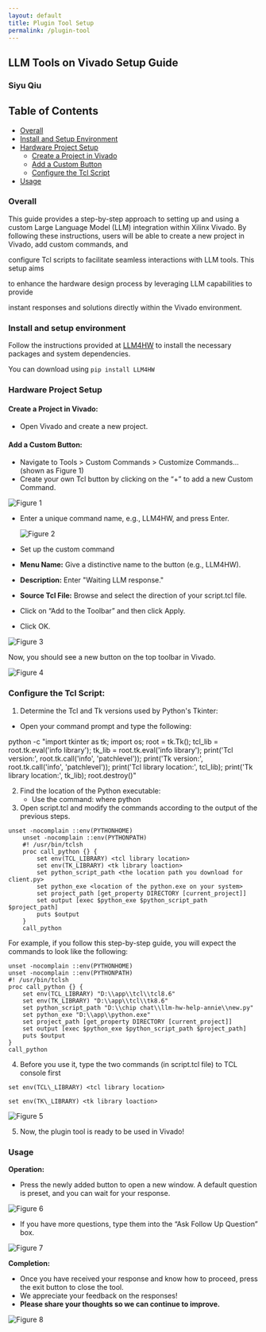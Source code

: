 ```yaml
---
layout: default
title: Plugin Tool Setup
permalink: /plugin-tool
---
```


## LLM Tools on Vivado Setup Guide 

### Siyu Qiu 

## Table of Contents
- [Overall](#overall)
- [Install and Setup Environment](#install-and-setup-environment)
- [Hardware Project Setup](#hardware-project-setup)
  - [Create a Project in Vivado](#create-a-project-in-vivado)
  - [Add a Custom Button](#add-a-custom-button)
  - [Configure the Tcl Script](#configure-the-tcl-script)
- [Usage](#usage)
### Overall 

This guide provides a step-by-step approach to setting up and using a custom Large Language Model (LLM) integration within Xilinx Vivado. By following these instructions, users will be able to create a new project in Vivado, add custom commands, and 

configure Tcl scripts to facilitate seamless interactions with LLM tools. This setup aims 

to enhance the hardware design process by leveraging LLM capabilities to provide 

instant responses and solutions directly within the Vivado environment.

### Install and setup environment 

Follow the instructions provided at [LLM4HW](https://pypi.org/project/LLM4HW/) to install the necessary packages and system dependencies.

You can download using `pip install LLM4HW`

### Hardware Project Setup  

#### Create a Project in Vivado: 

- Open Vivado and create a new project.

#### Add a Custom Button: 

- Navigate to Tools > Custom Commands > Customize Commands… (shown as Figure 1)
- Create your own Tcl button by clicking on the “+” to add a new Custom Command. 

![Figure 1](/picture/picture1.png)

- Enter a unique command name, e.g., LLM4HW, and press Enter.

  ![Figure 2](/picture/picture2.png)

- Set up the custom command
- **Menu Name:** Give a distinctive name to the button (e.g., LLM4HW). 
- **Description:** Enter "Waiting LLM response." 
- **Source Tcl File:** Browse and select the direction of your script.tcl file. 
- Click on “Add to the Toolbar” and then click Apply. 
- Click OK. 

![Figure 3](/picture/picture3.png)

Now, you should see a new button on the top toolbar in Vivado.

![Figure 4](/picture/picture4.png)

### Configure the Tcl Script: 

1. Determine the Tcl and Tk versions used by Python's Tkinter:
- Open your command prompt and type the following:

python -c "import tkinter as tk; import os; root = tk.Tk(); tcl\_lib = root.tk.eval('info library'); tk\_lib = root.tk.eval('info library'); print('Tcl version:', root.tk.call('info', 'patchlevel')); print('Tk version:', root.tk.call('info', 'patchlevel')); print('Tcl library location:', tcl\_lib); print('Tk library location:', tk\_lib); root.destroy()"

2. Find the location of the Python executable:
   - Use the command: where python
3. Open script.tcl and modify the commands according to the output of the previous steps.
```   
unset -nocomplain ::env(PYTHONHOME)
    unset -nocomplain ::env(PYTHONPATH)
    #! /usr/bin/tclsh
    proc call_python {} {
        set env(TCL_LIBRARY) <tcl library location>
        set env(TK_LIBRARY) <tk library loaction>
        set python_script_path <the location path you download for client.py>
        set python_exe <location of the python.exe on your system>
        set project_path [get_property DIRECTORY [current_project]]
        set output [exec $python_exe $python_script_path $project_path]
        puts $output
    }
    call_python
 ```

For example, if you follow this step-by-step guide, you will expect the commands to look like the following: 
```
unset -nocomplain ::env(PYTHONHOME)
unset -nocomplain ::env(PYTHONPATH)
#! /usr/bin/tclsh
proc call_python {} {
    set env(TCL_LIBRARY) "D:\\app\\tcl\\tcl8.6"
    set env(TK_LIBRARY) "D:\\app\\tcl\\tk8.6"
    set python_script_path "D:\\chip chat\\llm-hw-help-annie\\new.py"
    set python_exe "D:\\app\\python.exe"
    set project_path [get_property DIRECTORY [current_project]]
    set output [exec $python_exe $python_script_path $project_path]
    puts $output
}
call_python
```

4. Before you use it, type the two commands (in script.tcl file) to TCL console first 

`set env(TCL\_LIBRARY) <tcl library location> `

`set env(TK\_LIBRARY) <tk library loaction>`

![Figure 5](/picture/picture5.png)

5. Now, the plugin tool is ready to be used in Vivado! 

### Usage 

**Operation:** 

- Press the newly added button to open a new window. A default question is preset, and you can wait for your response.

![Figure 6](/picture/picture6.png)


- If you have more questions, type them into the “Ask Follow Up Question” box.

![Figure 7](/picture/picture7.png)

**Completion:** 

- Once you have received your response and know how to proceed, press the exit button to close the tool. 
- We appreciate your feedback on the responses! 
- **Please share your thoughts so we can continue to improve.**

![Figure 8](/picture/picture8.png)
